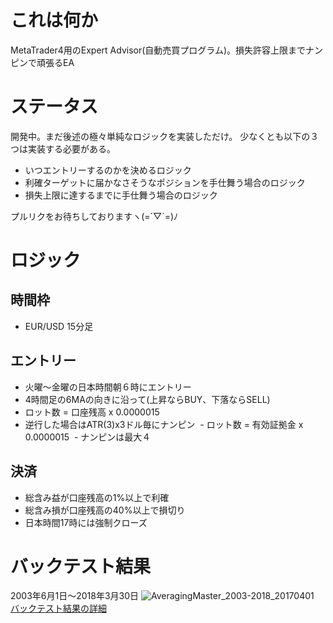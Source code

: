 # これは何か
MetaTrader4用のExpert Advisor(自動売買プログラム)。損失許容上限までナンピンで頑張るEA

# ステータス
開発中。まだ後述の極々単純なロジックを実装しただけ。
少なくとも以下の３つは実装する必要がある。
- いつエントリーするのかを決めるロジック
- 利確ターゲットに届かなさそうなポジションを手仕舞う場合のロジック
- 損失上限に達するまでに手仕舞う場合のロジック

プルリクをお待ちしておりますヽ(=´▽`=)ﾉ

# ロジック
## 時間枠
- EUR/USD 15分足

## エントリー
- 火曜〜金曜の日本時間朝６時にエントリー
- 4時間足の6MAの向きに沿って(上昇ならBUY、下落ならSELL)
- ロット数 = 口座残高 x 0.0000015
- 逆行した場合はATR(3)x3ドル毎にナンピン
  - ロット数 = 有効証拠金 x 0.0000015
  - ナンピンは最大４

## 決済
- 総含み益が口座残高の1%以上で利確
- 総含み損が口座残高の40%以上で損切り
- 日本時間17時には強制クローズ

# バックテスト結果
2003年6月1日〜2018年3月30日
![AveragingMaster_2003-2018_20170401](https://www.terukusu.org/test/AveragingMaster_2003-2018_20170401.gif)  
[バックテスト結果の詳細](https://www.terukusu.org/test/AveragingMaster_2003-2018_20170401.htm)
